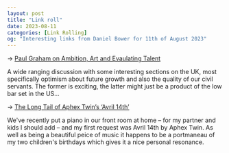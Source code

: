 ```yaml
---
layout: post
title: "Link roll"
date: 2023-08-11
categories: [Link Rolling]
og: "Interesting links from Daniel Bower for 11th of August 2023"
---
```


→ [Paul Graham on Ambition, Art and Evaulating Talent](https://conversationswithtyler.com/episodes/paul-graham/)

A wide ranging discussion with some interesting sections on the UK, most specifically optimism about future growth and also the quality of our civil servants. The former is exciting, the latter might just be a product of the low bar set in the US...

→ [The Long Tail of Aphex Twin’s ‘Avril 14th’](https://www.nytimes.com/2021/04/13/arts/music/aphex-twin-avril-14th.html)

We've recently put a piano in our front room at home – for my partner and kids I should add – and my first request was Avril 14th by Aphex Twin. As well as being a beautiful peice of music it happens to be a portmaneau of my two children's birthdays which gives it a nice personal resonance.
